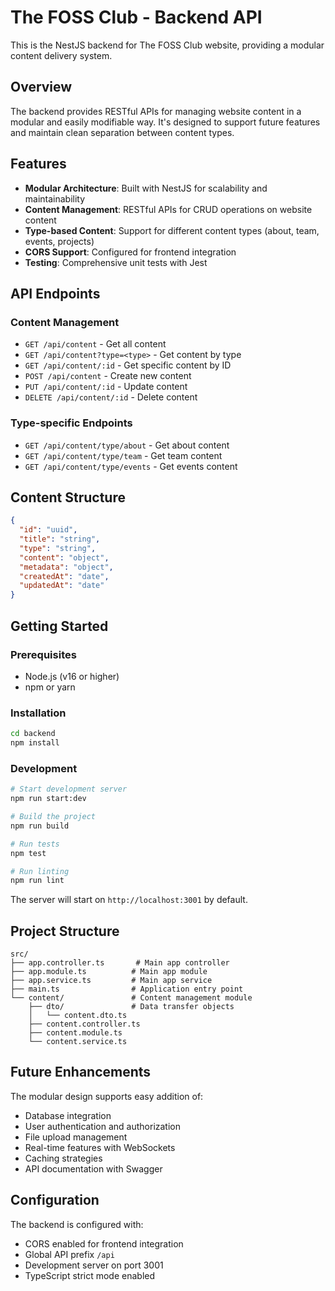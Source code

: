 # The FOSS Club - Backend API

This is the NestJS backend for The FOSS Club website, providing a modular content delivery system.

## Overview

The backend provides RESTful APIs for managing website content in a modular and easily modifiable way. It's designed to support future features and maintain clean separation between content types.

## Features

- **Modular Architecture**: Built with NestJS for scalability and maintainability
- **Content Management**: RESTful APIs for CRUD operations on website content
- **Type-based Content**: Support for different content types (about, team, events, projects)
- **CORS Support**: Configured for frontend integration
- **Testing**: Comprehensive unit tests with Jest

## API Endpoints

### Content Management

- `GET /api/content` - Get all content
- `GET /api/content?type=<type>` - Get content by type
- `GET /api/content/:id` - Get specific content by ID
- `POST /api/content` - Create new content
- `PUT /api/content/:id` - Update content
- `DELETE /api/content/:id` - Delete content

### Type-specific Endpoints

- `GET /api/content/type/about` - Get about content
- `GET /api/content/type/team` - Get team content  
- `GET /api/content/type/events` - Get events content

## Content Structure

```json
{
  "id": "uuid",
  "title": "string",
  "type": "string",
  "content": "object",
  "metadata": "object",
  "createdAt": "date",
  "updatedAt": "date"
}
```

## Getting Started

### Prerequisites

- Node.js (v16 or higher)
- npm or yarn

### Installation

```bash
cd backend
npm install
```

### Development

```bash
# Start development server
npm run start:dev

# Build the project
npm run build

# Run tests
npm test

# Run linting
npm run lint
```

The server will start on `http://localhost:3001` by default.

## Project Structure

```
src/
├── app.controller.ts       # Main app controller
├── app.module.ts          # Main app module
├── app.service.ts         # Main app service
├── main.ts                # Application entry point
└── content/               # Content management module
    ├── dto/               # Data transfer objects
    │   └── content.dto.ts
    ├── content.controller.ts
    ├── content.module.ts
    └── content.service.ts
```

## Future Enhancements

The modular design supports easy addition of:
- Database integration
- User authentication and authorization
- File upload management
- Real-time features with WebSockets
- Caching strategies
- API documentation with Swagger

## Configuration

The backend is configured with:
- CORS enabled for frontend integration
- Global API prefix `/api`
- Development server on port 3001
- TypeScript strict mode enabled